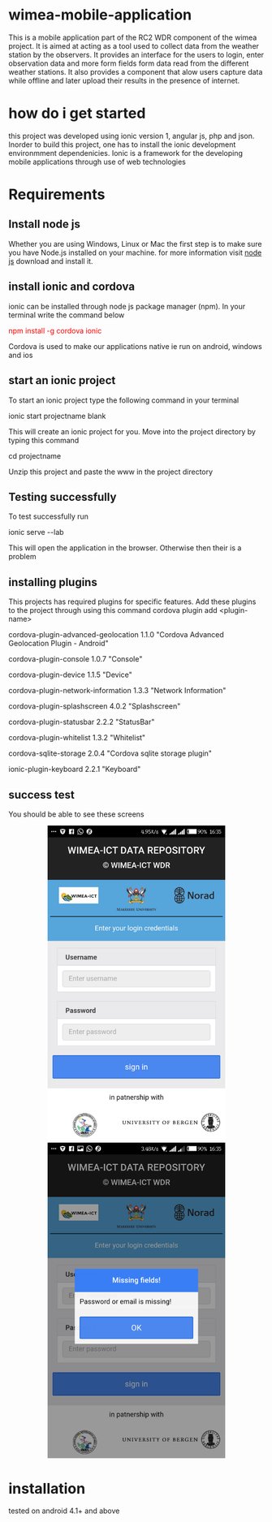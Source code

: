 # wimea-mobile-application
This is a mobile application part of the RC2 WDR component of the wimea project. 
It is aimed at acting as a tool used to collect data from the weather station by the observers.
It provides an interface for the users to login, enter observation data and more form fields form data read
from the different weather stations. It also provides a component that alow users capture data while offline and later 
upload their results in the presence of internet.

# how do i get started
this project was developed using ionic version 1, angular js, php and json. Inorder to build this project, one has to install the
ionic development environmment dependenicies. Ionic is a framework for the developing mobile applications through use of web technologies

# Requirements
## Install node js
Whether you are using Windows, Linux or Mac the first step is to make sure you have Node.js installed on your machine. for more 
information visit <a href="https://nodejs.org/en/"> node js</a> download and install it.

## install ionic and cordova
ionic can be installed through node js package manager (npm). In your terminal write the command below
<p style="color:red">npm install -g cordova ionic</p>
Cordova is used to make our applications native ie run on android, windows and ios

## start an ionic project
To start an ionic project type the following command in your terminal
<p>ionic start projectname blank</p>
This will create an ionic project for you. Move into the project directory by typing this command
<p>cd projectname </>
<p>Unzip this project and paste the www in the project directory</p>

## Testing successfully
To test successfully run
<p>ionic serve --lab</p>
This will open the application in the browser. Otherwise then their is a problem

## installing plugins
This projects has required plugins for specific features. Add these plugins to the project through using this command
cordova plugin add \<plugin-name\>
<p>cordova-plugin-advanced-geolocation 1.1.0 "Cordova Advanced Geolocation Plugin - Android"</p>
<p>cordova-plugin-console 1.0.7 "Console"</p>
<p>cordova-plugin-device 1.1.5 "Device"</p>
<p>cordova-plugin-network-information 1.3.3 "Network Information"</p>
<p>cordova-plugin-splashscreen 4.0.2 "Splashscreen"</p>
<p>cordova-plugin-statusbar 2.2.2 "StatusBar"</p>
<p>cordova-plugin-whitelist 1.3.2 "Whitelist"</p>
<p>cordova-sqlite-storage 2.0.4 "Cordova sqlite storage plugin"</p>
<p>ionic-plugin-keyboard 2.2.1 "Keyboard"</p>

## success test
You should be able to see these screens
<p align="center">
  <img src="/mobile application screen shots/Screenshot_20170710-163524.png" width="350"/>
  <img src="/mobile application screen shots/Screenshot_20170710-163527.png" width="350"/>
</p>


# installation
tested on android 4.1+ and above



